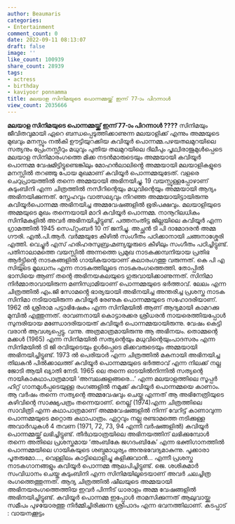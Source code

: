 ```yaml
---
author: Beaumaris
categories:
- Entertainment
comment_count: 0
date: 2022-09-11 08:13:07
draft: false
image: ''
like_count: 100939
share_count: 28939
tags:
- actress
- birthday
- kaviyoor ponnamma
title: മലയാള സിനിമയുടെ പൊന്നമ്മയ്ക്ക് ഇന്ന് 77-ാം പിറന്നാൾ
view_count: 2035666
---
```


**മലയാള സിനിമയുടെ പൊന്നമ്മയ്ക്ക് ഇന്ന് 77-ാം പിറന്നാൾ ????** സിനിമയും ജീവിതവുമായി ഏറെ ബന്ധപ്പെടുത്തിക്കാണുന്ന മലയാളിക്ക് എന്നും അമ്മയുടെ മുഖവും മനസ്സും നൽകി ഊട്ടിയുറക്കിയ കവിയൂർ പൊന്നമ്മ.പഴയതലമുറയിലെ സത്യനും പ്രേംനസ്സീറും മധുവും പുതിയ തലമുറയിലെ ദിലീപും പൃഥ്വിരാജുമുൾപ്പെടെ മലയാള സിനിമാരംഗത്തെ മിക്ക നടൻമാരുടെയും അമ്മയായി കവിയൂർ പൊന്നമ്മ വേഷമിട്ടിട്ടുണ്ടെങ്കിലും മോഹൻലാലിൻ്റെ അമ്മയായി മലയാളികളുടെ മനസ്സിൽ തറഞ്ഞു പോയ മുഖമാണ് കവിയൂർ പൊന്നമ്മയുടേത്. വളരെ ചെറുപ്രായത്തിൽ തന്നെ അമ്മയായി അഭിനയിച്ചു. 19 വയസ്സുള്ളപ്പോഴാണ് കുടുംബിനി എന്ന ചിത്രത്തിൽ നസീറിന്റെയും മധുവിന്റെയും അമ്മയായി ആദ്യം അഭിനയിക്കുന്നത്. സ്നേഹവും വാത്സല്യവും നിറഞ്ഞ അമ്മയായിട്ടായിരുന്നു കവിയൂർപൊന്നമ്മ അഭിനയിച്ച അമ്മവേഷങ്ങളിൽ ഭൂരിപക്ഷവും. മലയാളിയുടെ അമ്മയുടെ മുഖം തന്നെയായി മാറി കവിയൂർ പൊന്നമ്മ. നാനൂറിലധികം സിനിമകളിൽ അവർ അഭിനയിച്ചിട്ടുണ്ട്. പത്തനംതിട്ട ജില്ലയിലെ കവിയൂർ എന്ന ഗ്രാമത്തിൽ 1945 സെപ്റ്റംബർ 10 ന് ജനിച്ചു. അച്ഛൻ ടി പി ദാമോദരൻ അമ്മ ഗൗരി. എൽ.പി.ആർ. വർമ്മയുടേ കീഴിൽ സംഗീതം പഠിക്കാനായി ചങ്ങനാശ്ശേരി എത്തി. വെച്ചൂർ എസ് ഹരിഹരസുബ്രഹ്മണ്യയ്യരുടെ കീഴിലും സംഗീതം പഠിച്ചിട്ടുണ്ട്. പതിനാലാമത്തെ വയസ്സിൽ അന്നത്തെ പ്രമുഖ നാടകക്കമ്പനിയായ പ്രതിഭ ആർട്ട്സിന്റെ നാടകങ്ങളിൽ ഗായികയായാണ് കലാരംഗത്തു വരുന്നത്. കെ പി എ സിയുടെ മൂലധനം എന്ന നാടകത്തിലൂടെ നാടകരംഗത്തെത്തി. തോപ്പിൽ ഭാസിയെ ആണ് തന്റെ അഭിനയകലയുടെ ഗുരുവായിക്കാണുന്നത്. സിനിമാ നിർമ്മാതാവായിരുന്ന മണിസ്വാമിയാണ് പൊന്നമ്മയുടെ ഭർത്താവ്. ലേലം എന്ന ചിത്രത്തിൽ എം.ജി സോമൻ്റെ ഭാര്യയായി അഭിനയിച്ച അന്തരിച്ച പ്രശസ്ത നാടക സിനിമാ നടിയായിരുന്ന കവിയൂർ രേണുക പൊന്നമ്മയുടെ സഹോദരിയാണ്. 1962 ൽ ശ്രീരാമ പട്ടാഭിഷേകം എന്ന സിനിമയിൽ ആണ് ആദ്യമായി കാമറക്കു മുമ്പിൽ എത്തുന്നത്. രാവണനായി കൊട്ടാരക്കര ശ്രീധരൻ നായരെത്തിയപ്പോൾ സുന്ദരിയായ മണ്ഡോദരിയായത് കവിയൂർ പൊന്നമ്മയായിരുന്നു. വേഷം കെട്ടി വരാൻ ആവശ്യപ്പെട്ടു. വന്നു. അത്രമാത്രമായിരുന്നു ആ അഭിനയം. തൊമ്മന്റെ മക്കൾ (1965) എന്ന സിനിമയിൽ സത്യന്റെയും മധുവിന്റെയുംപാദസരം എന്ന സിനിമയിൽ ടി ജി രവിയുടെയും ഉൾപ്പെടെ മിക്കവരുടെയും അമ്മയായി അഭിനയിച്ചിട്ടുണ്ട്. 1973 ൽ പെരിയാർ എന്ന ചിത്രത്തിൽ മകനായി അഭിനയിച്ച തിലകൻ പിൽക്കാലത്ത് കവിയൂർ പൊന്നമ്മയുടെ ഭർത്താവ് എന്ന നിലക്ക് നല്ല ജോടി ആയി ഖ്യാതി നേടി. 1965 ലെ തന്നെ ഓടയിൽനിന്നിൽ സത്യന്റെ നായികാകഥാപാത്രമായി ‘അമ്പലക്കുളങ്ങരെ...’ എന്ന മലയാളത്തിലെ സൂപ്പർ ഹിറ്റ് ഗാനമുൾപ്പടെയുള്ള രംഗങ്ങളിൽ നമുക്ക് കവിയൂർ പൊന്നമ്മയെ കാണാം. ആ വർഷം തന്നെ സത്യന്റെ അമ്മവേഷവും ചെയ്തു എന്നത് ആ അഭിനേത്രിയുടെ കഴിവിന്റെ സാക്ഷ്യപത്രം തന്നെയാണ്. നെല്ല് (1974)എന്ന ചിത്രത്തിലെ സാവിത്രി എന്ന കഥാപാത്രമാണ് അമ്മവേഷങ്ങളിൽ നിന്ന് വേറിട്ട് കാണാവുന്ന പൊന്നമ്മയുടെ മറ്റൊരു കഥാപാത്രം. ഏറ്റവും നല്ല രണ്ടാമത്തെ നടിക്കുള്ള അവാർഡുകൾ 4 തവണ (1971, 72, 73, 94 എന്നീ വർഷങ്ങളിൽ) കവിയൂർ പൊന്നമ്മയ്ക്ക് ലഭിച്ചിട്ടുണ്ട്. തീർഥയാത്രയിലെ അഭിനയത്തിന് ലഭിക്കുമ്പോൾ തന്നെ അതിലെ പ്രശസ്തമായ ‘അംബികേ ജഗദംബികേ’ എന്ന ഭക്തിഗാനത്തിൽ പൊന്നമ്മയിലെ ഗായികയുടെ ശബ്ദമാധുര്യം അനുഭവേദ്യമാകുന്നു. പൂക്കാരാ പൂതരുമോ...., വെള്ളിലം കാട്ടിലൊളിച്ചു കളിക്കുവാൻ... എന്നീ പ്രശസ്ത നാടകഗാനങ്ങളും കവിയൂർ പൊന്നമ്മ ആലപിച്ചിട്ടുണ്ട്. ജെ. ശശികുമാർ സംവിധാനം ചെയ്ത കുടുംബിനി എന്ന സിനിമയിലൂടെയാണ് അവർ ചലച്ചിത്ര രംഗത്തെത്തുന്നത്. ആദ്യ ചിത്രത്തിൽ ഷീലയുടെ അമ്മയായി അഭിനയരംഗത്തെത്തിയ ഇവർ പിന്നീട് ധാരാളം അമ്മ വേഷങ്ങളിൽ അഭിനയിച്ചിട്ടുണ്ട്. കവിയൂർ പൊന്നമ്മ ഇപ്പോൾ താമസിക്കുന്നത് ആലുവായ്ക്കു സമീപം പുഴയോരത്തു നിർമ്മിച്ചിരിക്കുന്ന ശ്രീപാദം എന്ന ഭവനത്തിലാണ്. കടപ്പാട് : വായനക്കൂട്ടം